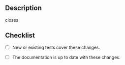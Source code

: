 ## Description

<!-- Every PR should have a corresponding issue that describes and motivates the work done in the PR -->
closes <!-- Link issue here -->

<!-- Provide a standalone description of changes in this PR. -->

<!-- Note: The pull request title will be included in the CHANGELOG. -->

## Checklist
<!-- TODO: - [ ] I am familiar with the [Contributing Guidelines](). -->
- [ ] New or existing tests cover these changes.
- [ ] The documentation is up to date with these changes.


